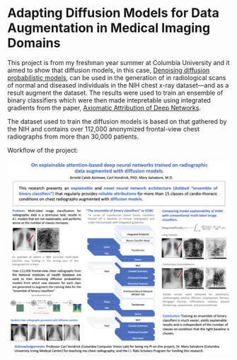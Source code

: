 # Adapting Diffusion Models for Data Augmentation in Medical Imaging Domains

This project is from my freshman year summer at Columbia University and it aimed to show that diffusion models, in this case, [Denoising diffusion probabilistic models](https://proceedings.neurips.cc/paper/2020/file/4c5bcfec8584af0d967f1ab10179ca4b-Paper.pdf), can be used in the generation of in radiological scans of normal and diseased individuals in the NIH chest x-ray dataset—and as a result augment the dataset. The results were used to train an ensemble of binary classifiers which were then made intepretable using integrated gradients from the paper, [Axiomatic Attribution of Deep Networks](https://dl.acm.org/doi/10.5555/3305890.3306024).

The dataset used to train the diffusion models is based on that gathered by the NIH and contains over 112,000 anonymized frontal-view chest radiographs from more than 30,000 patients. 

Workflow of the project:

![DiffusionMass](results/ASIIMWE.ArnoldCalebPoster.png)
